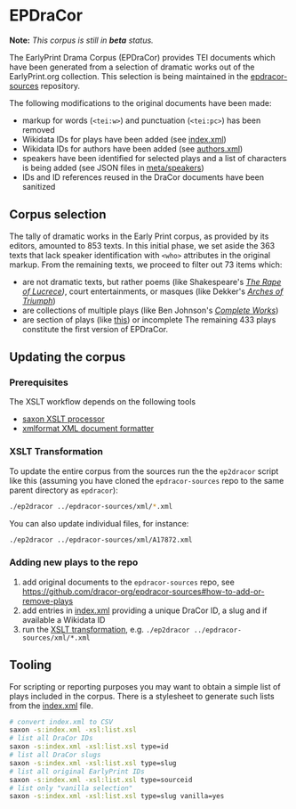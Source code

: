 # EPDraCor

__Note:__ *This corpus is still in __beta__ status.*

The EarlyPrint Drama Corpus (EPDraCor) provides TEI documents which have been
generated from a selection of dramatic works out of the EarlyPrint.org
collection. This selection is being maintained in the
[epdracor-sources](http://github.com/dracor-org/epdracor-sources) repository.

The following modifications to the original documents have been made:

- markup for words (`<tei:w>`) and punctuation (`<tei:pc>`) has been removed
- Wikidata IDs for plays have been added (see [index.xml](index.xml))
- Wikidata IDs for authors have been added (see [authors.xml](authors.xml))
- speakers have been identified for selected plays and a list of characters is
  being added (see JSON files in [meta/speakers](meta/speakers/))
- IDs and ID references reused in the DraCor documents have been sanitized

## Corpus selection

The tally of dramatic works in the Early Print corpus, as provided by its editors, amounted to 853 texts. 
In this initial phase, we set aside the 363 texts that lack speaker identification with `<who>` attributes in the original markup. 
From the remaining texts, we proceed to filter out 73 items which:
- are not dramatic texts, but rather poems (like Shakespeare's *[The Rape of Lucrece](https://texts.earlyprint.org/works/A12040))*, court entertainments, or masques (like Dekker's *[Arches of Triumph](https://texts.earlyprint.org/works/A02732)*)
- are collections of multiple plays (like Ben Johnson's *[Complete Works](https://texts.earlyprint.org/works/A04632_00)*) 
- are section of plays (like [this](https://texts.earlyprint.org/works/A20062)) or incomplete 
The remaining 433 plays constitute the first version of EPDraCor.

## Updating the corpus

### Prerequisites

The XSLT workflow depends on the following tools

- [saxon XSLT processor](https://www.saxonica.com/)
- [xmlformat XML document formatter](http://www.kitebird.com/software/xmlformat/xmlformat.html)

### XSLT Transformation

To update the entire corpus from the sources run the the `ep2dracor` script like
this (assuming you have cloned the `epdracor-sources` repo to the same parent
directory as `epdracor`):

```sh
./ep2dracor ../epdracor-sources/xml/*.xml
```

You can also update individual files, for instance:

```sh
./ep2dracor ../epdracor-sources/xml/A17872.xml
```

### Adding new plays to the repo

1. add original documents to the `epdracor-sources` repo, see
  https://github.com/dracor-org/epdracor-sources#how-to-add-or-remove-plays
2. add entries in [index.xml](index.xml) providing a unique DraCor ID, a slug
  and if available a Wikidata ID
3. run the [XSLT transformation](#xslt-transformation), e.g.
  `./ep2dracor ../epdracor-sources/xml/*.xml`

## Tooling

For scripting or reporting purposes you may want to obtain a simple list of
plays included in the corpus. There is a stylesheet to generate such lists from
the [index.xml](index.xml) file.

```sh
# convert index.xml to CSV
saxon -s:index.xml -xsl:list.xsl
# list all DraCor IDs
saxon -s:index.xml -xsl:list.xsl type=id
# list all DraCor slugs
saxon -s:index.xml -xsl:list.xsl type=slug
# list all original EarlyPrint IDs
saxon -s:index.xml -xsl:list.xsl type=sourceid
# list only "vanilla selection"
saxon -s:index.xml -xsl:list.xsl type=slug vanilla=yes
```

